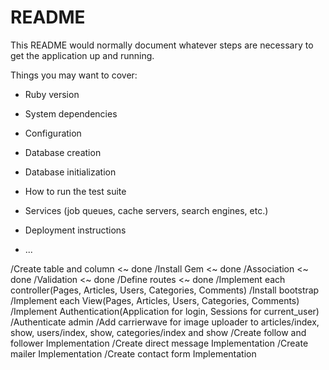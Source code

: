 # README

This README would normally document whatever steps are necessary to get the
application up and running.

Things you may want to cover:

* Ruby version

* System dependencies

* Configuration

* Database creation

* Database initialization

* How to run the test suite

* Services (job queues, cache servers, search engines, etc.)

* Deployment instructions

* ...


/Create table and column <~ done
/Install Gem <~ done
/Association <~ done
/Validation <~ done
/Define routes <~ done
/Implement each controller(Pages, Articles, Users, Categories, Comments)
/Install bootstrap
/Implement each View(Pages, Articles, Users, Categories, Comments)
/Implement Authentication(Application for login, Sessions for current_user)
/Authenticate admin
/Add carrierwave for image uploader to articles/index, show, users/index, show, categories/index and show
/Create follow and follower Implementation
/Create direct message Implementation
/Create mailer Implementation
/Create contact form Implementation
